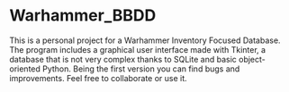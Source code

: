 # Warhammer_BBDD

This is a personal project for a Warhammer Inventory Focused Database.
The program includes a graphical user interface made with Tkinter, a database that is not very complex thanks to SQLite and basic object-oriented Python.
Being the first version you can find bugs and improvements.
Feel free to collaborate or use it.
